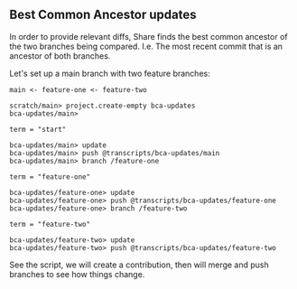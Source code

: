 ## Best Common Ancestor updates

In order to provide relevant diffs, Share finds the best common ancestor of the two branches being compared. 
I.e. The most recent commit that is an ancestor of both branches.

Let's set up a main branch with two feature branches: 

`main <- feature-one <- feature-two`

```ucm:hide
scratch/main> project.create-empty bca-updates
bca-updates/main>
```

```unison:hide
term = "start"
```

```ucm
bca-updates/main> update
bca-updates/main> push @transcripts/bca-updates/main
bca-updates/main> branch /feature-one
```

```unison:hide
term = "feature-one"
```

```ucm
bca-updates/feature-one> update
bca-updates/feature-one> push @transcripts/bca-updates/feature-one
bca-updates/feature-one> branch /feature-two
```

```unison:hide
term = "feature-two"
```

```ucm
bca-updates/feature-two> update
bca-updates/feature-two> push @transcripts/bca-updates/feature-two
```

See the script, we will create a contribution, then will merge and push branches to see how things change.
